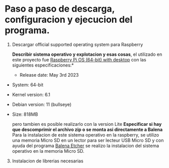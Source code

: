 # Paso a paso de descarga, configuracion y ejecucion del programa.

1. Descargar official supported operating system para Raspberry

   **Describir sistema operativo y explotacion y esas cosas**, el utilizado en este proyecto fue [Raspberry Pi OS (64-bit) with desktop](https://www.raspberrypi.com/software/operating-systems/) con las siguientes especificaciones:*
   
   - Release date: May 3rd 2023
- System: 64-bit
- Kernel version: 6.1
- Debian version: 11 (bullseye)
- Size: 818MB
  
  pero tambien es posible realizarlo con la version Lite **Especificar si hay que descomprimir el archivo zip o se monta asi directamente a Balena**
Para la instalacion de este sistema operativo en la raspberry, se utilizo una memoria Micro SD en un lector para ser lecteur USB Micro SD y con ayuda del programa [Balena Etcher](https://etcher.balena.io/) se realizo la instalacion del sistema operativo en la memoria Micro SD.

3. Instalacion de librerias necesarias
